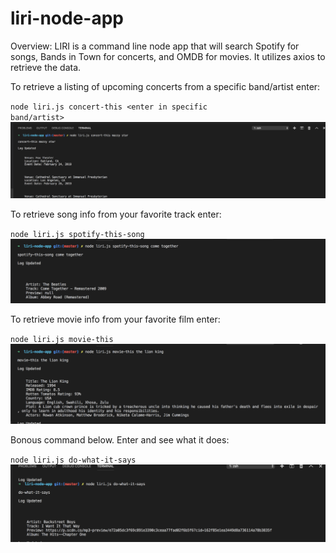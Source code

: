 # liri-node-app
Overview:
LIRI is a command line node app that will search Spotify for songs, Bands in Town for concerts, and OMDB for movies. It utilizes axios to retrieve the data. 


To retrieve a listing of upcoming concerts from a specific band/artist enter:

<code>node liri.js concert-this <enter in specific band/artist></code> 
![concert-this_with_band](./images/concert-this_with_band.png)


<p>To retrieve song info from your favorite track enter:</p>

<code>node liri.js spotify-this-song <enter song></code>
![spotify-this-song_with_song](./images/spotify-this-song_with_song.png)


To retrieve movie info from your favorite film enter:

<code>node liri.js movie-this <enter movie name></code>
![movie-this_with_movie](./images/movie-this_with_movie.png)


Bonous command below. Enter and see what it does:

<code>node liri.js do-what-it-says</code>
![do-what-it-says](./images/do-what-it-says.png)